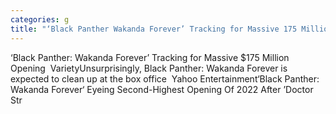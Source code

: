 ```yaml
---
categories: g
title: "‘Black Panther Wakanda Forever’ Tracking for Massive 175 Million Opening  Variety"
---
```

‘Black Panther: Wakanda Forever’ Tracking for Massive $175 Million Opening&nbsp;&nbsp;VarietyUnsurprisingly, Black Panther: Wakanda Forever is expected to clean up at the box office&nbsp;&nbsp;Yahoo Entertainment‘Black Panther: Wakanda Forever‘ Eyeing Second-Highest Opening Of 2022 After ’Doctor Str